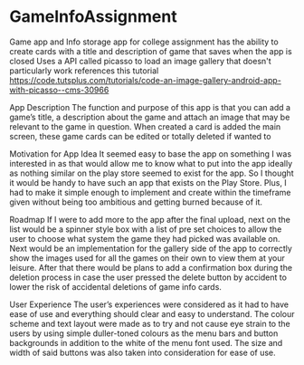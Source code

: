 # GameInfoAssignment
Game app and Info storage app for college assignment
has the ability to create cards with a title and description of game that saves when the app is closed
Uses a API called picasso to load an image gallery that doesn't particularly work
references this tutorial https://code.tutsplus.com/tutorials/code-an-image-gallery-android-app-with-picasso--cms-30966


App Description
The function and purpose of this app is that you can add a game’s title, a description about the game and attach an image that may be relevant to the game in question. When created a card is added the main screen, these game cards can be edited or totally deleted if wanted to

Motivation for App Idea
It seemed easy to base the app on something I was interested in as that would allow me to know what to put into the app ideally as nothing similar on the play store seemed to exist for the app. So I thought it would be handy to have such an app that exists on the Play Store.  Plus, I had to make it simple enough to implement and create within the timeframe given without being too ambitious and getting burned because of it.

Roadmap
If I were to add more to the app after the final upload, next on the list would be a spinner style box with a list of pre set choices to allow the user to choose what system the game they had picked was available on. Next would be an implementation for the gallery side of the app to correctly show the images used for all the games on their own to view them at your leisure.
After that there would be plans to add a confirmation box during the deletion process in case the user pressed the delete button by accident to lower the risk of accidental deletions of game info cards.

User Experience
The user’s experiences were considered as it had to have ease of use and everything should clear and easy to understand. The colour scheme and text layout were made as to try and not cause eye strain to the users by using simple duller-toned colours as the menu bars and button backgrounds in addition to the white of the menu font used. The size and width of said buttons was also taken into consideration for ease of use.
